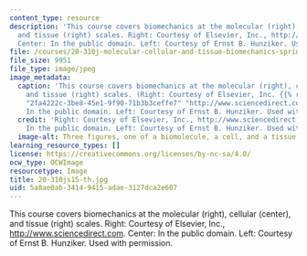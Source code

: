 ```yaml
---
content_type: resource
description: 'This course covers biomechanics at the molecular (right), cellular (center),
  and tissue (right) scales. Right: Courtesy of Elsevier, Inc., http://www.sciencedirect.com.
  Center: In the public domain. Left: Courtesy of Ernst B. Hunziker. Used with permission.'
file: /courses/20-310j-molecular-cellular-and-tissue-biomechanics-spring-2015/5a8ae0ab34149415adae3127dca2e607_20-310js15-th.jpg
file_size: 9951
file_type: image/jpeg
image_metadata:
  caption: 'This course covers biomechanics at the molecular (right), cellular (center),
    and tissue (right) scales. (Right: Courtesy of Elsevier, Inc. {{% resource_link
    "2fa4222c-3be8-45e1-9f90-71b3b3ceffe7" "http://www.sciencedirect.com" %}}. Center:
    In the public domain. Left: Courtesy of Ernst B. Hunziker. Used with permission.)'
  credit: 'Right: Courtesy of Elsevier, Inc., http://www.sciencedirect.com. Center:
    In the public domain. Left: Courtesy of Ernst B. Hunziker. Used with permission.'
  image-alt: Three figures, one of a biomolecule, a cell, and a tissue.
learning_resource_types: []
license: https://creativecommons.org/licenses/by-nc-sa/4.0/
ocw_type: OCWImage
resourcetype: Image
title: 20-310js15-th.jpg
uid: 5a8ae0ab-3414-9415-adae-3127dca2e607
---
```

This course covers biomechanics at the molecular (right), cellular (center), and tissue (right) scales. Right: Courtesy of Elsevier, Inc., http://www.sciencedirect.com. Center: In the public domain. Left: Courtesy of Ernst B. Hunziker. Used with permission.